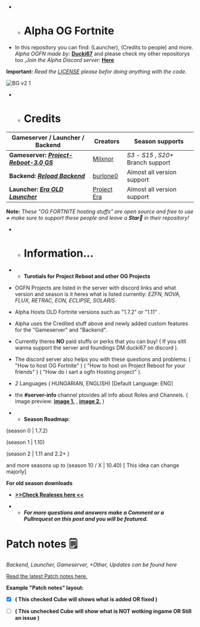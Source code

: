  - - # Alpha OG Fortnite
 - In this repository you can find: (Launcher), (Credits to people) and more.
 *Alpha OGFN made by:* [**Ducki67**](https://github.com/Ducki67) and please check my other repositorys too ,*Join the Alpha Discord server:* [**Here**](https://discord.gg/YwcSnhedQm)

**Important:** *Read the [LICENSE](https://github.com/Ducki67/Alpha-OG-Fortnite/blob/main/LICENSE) please befor doing anything with the code.*

![BG v2 1](https://github.com/user-attachments/assets/97931ae1-8170-47c6-9af6-210915a1d395)


- - # Credits
|  Gameserver / Launcher / Backend  |  Creators  | Season supports |
|--------------|--------------|-------------|
|**Gameserver:** [***Project-Reboot-3.0 GS***](https://github.com/Milxnor/Project-Reboot-3.0) | [Milxnor](https://github.com/Milxnor) | *S3* - *S15* , *S20+* Branch support |
| **Backend:** [***Reload Backend***](https://github.com/Project-Reload/Reload-Backend) | [burlone0](https://github.com/burlone0) | Almost all version support |
| **Launcher:** [***Era OLD Launcher***](https://github.com/EraFNOrg/Era-Launcher) | [Project Era](https://github.com/EraFNOrg) |  Almost all version support |

**Note:** *These "OG FORTNITE hosting stuffs" are open source and free to use **+** make sure to support these people and leave a **Star🌟** in their repository!*

- - # Information...

 -  - **Turotials for Project Reboot and other OG Projects**
 - OGFN Projects are listed in the server with discord links and what version and season is it
heres what is listed currently: *EZFN, NOVA, FLUX, RETRAC, EON, ECLIPSE, SOLARIS*.
 - Alpha Hosts OLD Fortnite versions such as "1.7.2" or "1.11" .
 - Alpha uses the Credited stuff above and newly added custom features for the "Gameserver" and "Backend".
 - Currently theres **NO** paid stuffs or perks that you can buy! ( If you sitll wanna support the server and foundings DM ducki67 on discord ).
 - The discord server also helps you with these questions and problems: 
( "How to host OG Fortnite" )
( "How to host on Project Reboot for your friends" )
( "How do i sart a ogfn Hosting project" ).

 - *2* Languages ( HUNGARIAN, ENGLISH) [Default Language: ENG]  
 - the  **#server-info** channel ptovides all info about Roles and Channels. ( image preview: [**image 1.**](https://github.com/user-attachments/assets/2a4a0977-3623-4263-a08d-6e5303dc29e8)  ,
   [**image 2.**](https://github.com/user-attachments/assets/0ce863c4-f2c7-4bdf-ac97-a3f95618fa85) )

 - - **Season Roadmap:**

(season 0 | 1.7.2) 

(season 1 | 1.10) 

(season 2 | 1.11 and 2.2+ ) 

and more seasons up to (season 10 / X  | 10.40) [ This idea can change majorly]

**For old season downloads**

 - [**>>Check Realeses here <<**](https://github.com/Ducki67/Alpha-OG-Fortnite/releases)

 - - ***For more questions and answers make a Comment or a Pullrequest on this post and you will be featured.***



# Patch notes 🗒
*Backend, Launcher, Gameserver, +Other, Updates can be found here*

[Read the latest Patch notes here.](https://github.com/Ducki67/Alpha-OG-Fortnite/tree/Patch-notes)

**Example "Patch notes" layout:**
* [X] **( This checked Cube will shows what is added  OR fixed )**
* [ ] **( This unchecked Cube will show what is NOT wotking ingame OR Still an issue )**









